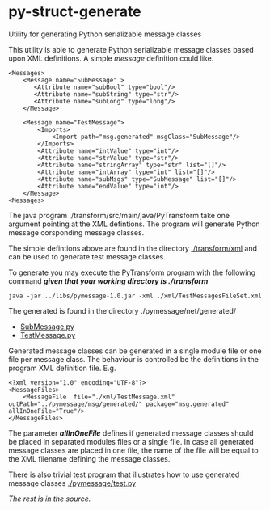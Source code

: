 # py-struct-generate
Utility for generating Python serializable message classes 

This utility is able to generate Python serializable message classes based upon XML definitions.
A simple _message_ definition could like. 

```
<Messages>
    <Message name="SubMessage" >
	   <Attribute name="subBool" type="bool"/>
	   <Attribute name="subString" type="str"/>
	   <Attribute name="subLong" type="long"/>
	</Message>

	<Message name="TestMessage">
		<Imports>
			<Import path="msg.generated" msgClass="SubMessage"/>
		</Imports>
		<Attribute name="intValue" type="int"/>
		<Attribute name="strValue" type="str"/>
		<Attribute name="stringArray" type="str" list="[]"/>
		<Attribute name="intArray" type="int" list="[]"/>
		<Attribute name="subMsgs" type="SubMessage" list="[]"/>
		<Attribute name="endValue" type="int"/>
	</Message>
<Messages>
```

The java program ./transform/src/main/java/PyTransform take one argument pointing 
at the XML defintions. The program will generate Python message corsponding message classes.

The simple defintions above are found in the directory [./transform/xml](https://github.com/hoddmimes/py-struct-generate/tree/main/transform/xml) 
and can be used to generate test message classes.

To generate you may execute the PyTransform program with the following command 
_**given that your working directory is ./transform**_

```
java -jar ../libs/pymessage-1.0.jar -xml ./xml/TestMessagesFileSet.xml 
```

The generated is found in the directory ./pymessage/net/generated/

- [SubMessage.py](https://github.com/hoddmimes/py-struct-generate/blob/main/pymessage/msg/generated/SubMessage.py)
- [TestMessage.py](https://github.com/hoddmimes/py-struct-generate/blob/main/pymessage/msg/generated/TestMessage.py)

Generated message classes can be generated in a single module file or one file per message class. The behaviour is 
controlled be the definitions in the program XML definition file. E.g.
```
<?xml version="1.0" encoding="UTF-8"?>
<MessageFiles>
	<MessageFile  file="./xml/TestMessage.xml" outPath="../pymessage/msg/generated/" package="msg.generated" allInOneFile="True"/>
</MessageFiles>
```

The parameter *__allInOneFile__* defines if generated message classes should be placed in separated modules files or 
a single file. In case all generated message classes are placed in one file, the name of the file will be equal to the
XML filename defining the message classes.

There is also trivial test program that illustrates how to use generated message classes
[./pymessage/test.py](https://github.com/hoddmimes/py-struct-generate/blob/main/pymessage/test.py)


_The rest is in the source._

